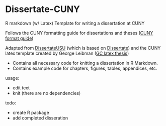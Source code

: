 # Dissertate-CUNY
R markdown (w/ Latex) Template for writing a dissertation at CUNY

Follows the CUNY formatting guide for dissertations and theses ([CUNY format guide](https://libguides.gc.cuny.edu/dissertations/format))

Adapted from 
[DissertateUSU](https://github.com/TysonStanley/dissertateUSU) (which is based on [Dissertate](https://github.com/suchow/dissertate)) 
and the CUNY latex template created by George Leibman ([GC latex thesis](https://www.gc.cuny.edu/Page-Elements/Academics-Research-Centers-Initiatives/Doctoral-Programs/Mathematics/Course-Notes/LaTeX-template-for-GC-theses))

- Contains all necessary code for knitting a dissertation in R Markdown.  
- Contains example code for chapters, figures, tables, appendices, etc.

usage:
- edit text
- knit (there are no dependencies)

todo:
- create R package
- add completed disseration
